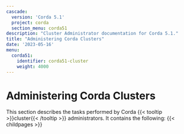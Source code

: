 ```yaml
---
cascade:
  version: 'Corda 5.1'
  project: corda
  section_menu: corda51
description: "Cluster Administrator documentation for Corda 5.1."
title: "Administering Corda Clusters"
date: '2023-05-16'
menu:
  corda51:
    identifier: corda51-cluster
    weight: 4000
---
```

# Administering Corda Clusters

This section describes the tasks performed by Corda {{< tooltip >}}cluster{{< /tooltip >}} administrators. It contains the following:
{{< childpages >}}
